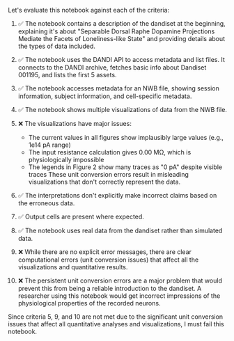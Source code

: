 Let's evaluate this notebook against each of the criteria:

1. ✅ The notebook contains a description of the dandiset at the beginning, explaining it's about "Separable Dorsal Raphe Dopamine Projections Mediate the Facets of Loneliness-like State" and providing details about the types of data included.

2. ✅ The notebook uses the DANDI API to access metadata and list files. It connects to the DANDI archive, fetches basic info about Dandiset 001195, and lists the first 5 assets.

3. ✅ The notebook accesses metadata for an NWB file, showing session information, subject information, and cell-specific metadata.

4. ✅ The notebook shows multiple visualizations of data from the NWB file.

5. ❌ The visualizations have major issues:
   - The current values in all figures show implausibly large values (e.g., 1e14 pA range)
   - The input resistance calculation gives 0.00 MΩ, which is physiologically impossible
   - The legends in Figure 2 show many traces as "0 pA" despite visible traces
   These unit conversion errors result in misleading visualizations that don't correctly represent the data.

6. ✅ The interpretations don't explicitly make incorrect claims based on the erroneous data.

7. ✅ Output cells are present where expected.

8. ✅ The notebook uses real data from the dandiset rather than simulated data.

9. ❌ While there are no explicit error messages, there are clear computational errors (unit conversion issues) that affect all the visualizations and quantitative results.

10. ❌ The persistent unit conversion errors are a major problem that would prevent this from being a reliable introduction to the dandiset. A researcher using this notebook would get incorrect impressions of the physiological properties of the recorded neurons.

Since criteria 5, 9, and 10 are not met due to the significant unit conversion issues that affect all quantitative analyses and visualizations, I must fail this notebook.
